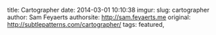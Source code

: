 title: Cartographer
date: 2014-03-01 10:10:38
imgur: 
slug: cartographer
author: Sam Feyaerts
authorsite: http://sam.feyaerts.me
original: http://subtlepatterns.com/cartographer/
tags: featured,
